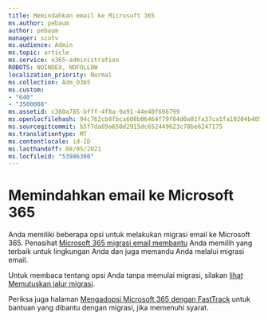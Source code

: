 ```yaml
---
title: Memindahkan email ke Microsoft 365
ms.author: pebaum
author: pebaum
manager: scotv
ms.audience: Admin
ms.topic: article
ms.service: o365-administration
ROBOTS: NOINDEX, NOFOLLOW
localization_priority: Normal
ms.collection: Adm_O365
ms.custom:
- "640"
- "3500008"
ms.assetid: c360a785-bfff-4f8a-9a91-44e40f696799
ms.openlocfilehash: 94c762cb8fbca608b06464f79f04d0a81fa37ca1fa10204b405a18bd79f4bade
ms.sourcegitcommit: b5f7da89a650d2915dc652449623c78be6247175
ms.translationtype: MT
ms.contentlocale: id-ID
ms.lasthandoff: 08/05/2021
ms.locfileid: "53986300"
---
```

# <a name="move-email-to-microsoft-365"></a>Memindahkan email ke Microsoft 365

Anda memiliki beberapa opsi untuk melakukan migrasi email ke Microsoft 365. Penasihat [Microsoft 365 migrasi email membantu](https://aka.ms/alchemyinsight-mailmigrationadvisor) Anda memilih yang terbaik untuk lingkungan Anda dan juga memandu Anda melalui migrasi email.
  
Untuk membaca tentang opsi Anda tanpa memulai migrasi, silakan [lihat Memutuskan jalur migrasi](https://docs.microsoft.com/Exchange/mailbox-migration/decide-on-a-migration-path).

Periksa juga halaman [Mengadopsi Microsoft 365 dengan FastTrack](https://www.microsoft.com/fasttrack/microsoft-365/office-365) untuk bantuan yang dibantu dengan migrasi, jika memenuhi syarat.
  